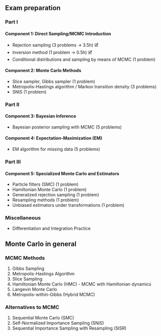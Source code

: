 ## Exam preparation

### Part I
#### Component 1: Direct Sampling/MCMC Introduction
* Rejection sampling (3 problems $\rightarrow$ 3.5h) 🗹
* Inversion method (1 problem $\rightarrow$ 0.5h) 🗹
* Conditional distributions and sampling by means of MCMC (1 problem)

#### Component 2: Monte Carlo Methods
* Slice sampler, Gibbs sampler (1 problem)
* Metropolis–Hastings algorithm / Markov transition density (3 problems)
* SNIS (1 problem)

### Part II
#### Component 3: Bayesian Inference
* Bayesian posterior sampling with MCMC (5 problems)

#### Component 4: Expectation-Maximization (EM)
* EM algorithm for missing data (5 problems)

### Part III
#### Component 5: Specialized Monte Carlo and Estimators
* Particle filters (SMC) (1 problem)
* Hamiltonian Monte Carlo (1 problem)
* Generalized rejection sampling (1 problem)
* Resampling methods (1 problem)
* Unbiased estimators under transformations (1 problem) 

### Miscellaneous
* Differentiation and Integration Practice

## Monte Carlo in general
### MCMC Methods
1. Gibbs Sampling
2. Metropolis-Hastings Algorithm
3. Slice Sampling
4. Hamiltonian Monte Carlo (HMC) - MCMC with Hamiltonian dynamics
5. Langevin Monte Carlo
6. Metropolis-within-Gibbs (Hybrid MCMC)

### Alternatives to MCMC
1. Sequential Monte Carlo (SMC)
2. Self-Normalized Importance Sampling (SNIS)
3. Sequential Importance Sampling with Resampling (SISR)